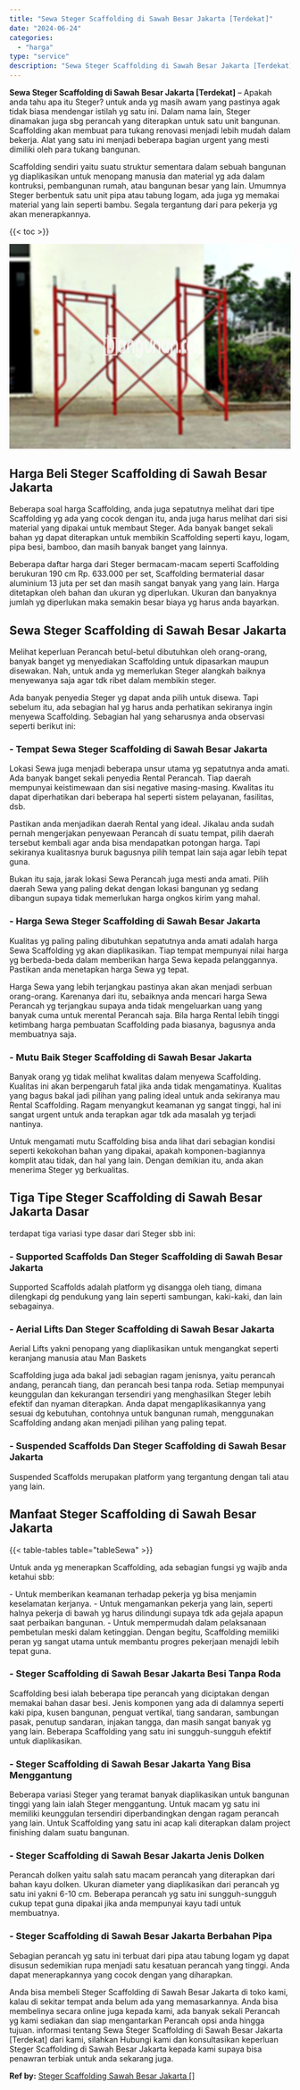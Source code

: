 ```yaml
---
title: "Sewa Steger Scaffolding di Sawah Besar Jakarta [Terdekat]"
date: "2024-06-24"
categories: 
  - "harga"
type: "service"
description: "Sewa Steger Scaffolding di Sawah Besar Jakarta [Terdekat]. Anda bisa membeli Steger Scaffolding di Sawah Besar Jakarta di toko kami, kalau di sekitar tempat..."
---
```


**Sewa Steger Scaffolding di Sawah Besar Jakarta \[Terdekat\]** – Apakah anda tahu apa itu Steger? untuk anda yg masih awam yang pastinya agak tidak biasa mendengar istilah yg satu ini. Dalam nama lain, Steger dinamakan juga sbg perancah yang diterapkan untuk satu unit bangunan. Scaffolding akan membuat para tukang renovasi menjadi lebih mudah dalam bekerja. Alat yang satu ini menjadi beberapa bagian urgent yang mesti dimiliki oleh para tukang bangunan.

Scaffolding sendiri yaitu suatu struktur sementara dalam sebuah bangunan yg diaplikasikan untuk menopang manusia dan material yg ada dalam kontruksi, pembangunan rumah, atau bangunan besar yang lain. Umumnya Steger berbentuk satu unit pipa atau tabung logam, ada juga yg memakai material yang lain seperti bambu. Segala tergantung dari para pekerja yg akan menerapkannya.

{{< toc >}}

![Sewa Steger Scaffolding di Sawah Besar Jakarta [Terdekat]](/images/sewa-scaffolding-steger-27.png)

## Harga Beli Steger Scaffolding di Sawah Besar Jakarta

Beberapa soal harga Scaffolding, anda juga sepatutnya melihat dari tipe Scaffolding yg ada yang cocok dengan itu, anda juga harus melihat dari sisi material yang dipakai untuk membaut Steger. Ada banyak banget sekali bahan yg dapat diterapkan untuk membikin Scaffolding seperti kayu, logam, pipa besi, bamboo, dan masih banyak banget yang lainnya.

Beberapa daftar harga dari Steger bermacam-macam seperti Scaffolding berukuran 190 cm Rp. 633.000 per set, Scaffolding bermaterial dasar aluminium 13 juta per set dan masih sangat banyak yang yang lain. Harga ditetapkan oleh bahan dan ukuran yg diperlukan. Ukuran dan banyaknya jumlah yg diperlukan maka semakin besar biaya yg harus anda bayarkan.

## Sewa Steger Scaffolding di Sawah Besar Jakarta

Melihat keperluan Perancah betul-betul dibutuhkan oleh orang-orang, banyak banget yg menyediakan Scaffolding untuk dipasarkan maupun disewakan. Nah, untuk anda yg memerlukan Steger alangkah baiknya menyewanya saja agar tdk ribet dalam membikin steger.

Ada banyak penyedia Steger yg dapat anda pilih untuk disewa. Tapi sebelum itu, ada sebagian hal yg harus anda perhatikan sekiranya ingin menyewa Scaffolding. Sebagian hal yang seharusnya anda observasi seperti berikut ini:

### \- Tempat Sewa Steger Scaffolding di Sawah Besar Jakarta

Lokasi Sewa juga menjadi beberapa unsur utama yg sepatutnya anda amati. Ada banyak banget sekali penyedia Rental Perancah. Tiap daerah mempunyai keistimewaan dan sisi negative masing-masing. Kwalitas itu dapat diperhatikan dari beberapa hal seperti sistem pelayanan, fasilitas, dsb.

Pastikan anda menjadikan daerah Rental yang ideal. Jikalau anda sudah pernah mengerjakan penyewaan Perancah di suatu tempat, pilih daerah tersebut kembali agar anda bisa mendapatkan potongan harga. Tapi sekiranya kualitasnya buruk bagusnya pilih tempat lain saja agar lebih tepat guna.

Bukan itu saja, jarak lokasi Sewa Perancah juga mesti anda amati. Pilih daerah Sewa yang paling dekat dengan lokasi bangunan yg sedang dibangun supaya tidak memerlukan harga ongkos kirim yang mahal.

### \- Harga Sewa Steger Scaffolding di Sawah Besar Jakarta

Kualitas yg paling paling dibutuhkan sepatutnya anda amati adalah harga Sewa Scaffolding yg akan diaplikasikan. Tiap tempat mempunyai nilai harga yg berbeda-beda dalam memberikan harga Sewa kepada pelanggannya. Pastikan anda menetapkan harga Sewa yg tepat.

Harga Sewa yang lebih terjangkau pastinya akan akan menjadi serbuan orang-orang. Karenanya dari itu, sebaiknya anda mencari harga Sewa Perancah yg terjangkau supaya anda tidak mengeluarkan uang yang banyak cuma untuk merental Perancah saja. Bila harga Rental lebih tinggi ketimbang harga pembuatan Scaffolding pada biasanya, bagusnya anda membuatnya saja.

### \- Mutu Baik Steger Scaffolding di Sawah Besar Jakarta

Banyak orang yg tidak melihat kwalitas dalam menyewa Scaffolding. Kualitas ini akan berpengaruh fatal jika anda tidak mengamatinya. Kualitas yang bagus bakal jadi pilihan yang paling ideal untuk anda sekiranya mau Rental Scaffolding. Ragam menyangkut keamanan yg sangat tinggi, hal ini sangat urgent untuk anda terapkan agar tdk ada masalah yg terjadi nantinya.

Untuk mengamati mutu Scaffolding bisa anda lihat dari sebagian kondisi seperti kekokohan bahan yang dipakai, apakah komponen-bagiannya komplit atau tidak, dan hal yang lain. Dengan demikian itu, anda akan menerima Steger yg berkualitas.

## Tiga Tipe Steger Scaffolding di Sawah Besar Jakarta Dasar

terdapat tiga variasi type dasar dari Steger sbb ini:

### \- Supported Scaffolds Dan Steger Scaffolding di Sawah Besar Jakarta

Supported Scaffolds adalah platform yg disangga oleh tiang, dimana dilengkapi dg pendukung yang lain seperti sambungan, kaki-kaki, dan lain sebagainya.

### \- Aerial Lifts Dan Steger Scaffolding di Sawah Besar Jakarta

Aerial Lifts yakni penopang yang diaplikasikan untuk mengangkat seperti keranjang manusia atau Man Baskets

Scaffolding juga ada bakal jadi sebagian ragam jenisnya, yaitu perancah andang, perancah tiang, dan perancah besi tanpa roda. Setiap mempunyai keunggulan dan kekurangan tersendiri yang menghasilkan Steger lebih efektif dan nyaman diterapkan. Anda dapat mengaplikasikannya yang sesuai dg kebutuhan, contohnya untuk bangunan rumah, menggunakan Scaffolding andang akan menjadi pilihan yang paling tepat.

### \- Suspended Scaffolds Dan Steger Scaffolding di Sawah Besar Jakarta

Suspended Scaffolds merupakan platform yang tergantung dengan tali atau yang lain.

## Manfaat Steger Scaffolding di Sawah Besar Jakarta

{{< table-tables table="tableSewa" >}}

Untuk anda yg menerapkan Scaffolding, ada sebagian fungsi yg wajib anda ketahui sbb:

\- Untuk memberikan keamanan terhadap pekerja yg bisa menjamin keselamatan kerjanya. - Untuk mengamankan pekerja yang lain, seperti halnya pekerja di bawah yg harus dilindungi supaya tdk ada gejala apapun saat perbaikan bangunan. - Untuk mempermudah dalam pelaksanaan pembetulan meski dalam ketinggian. Dengan begitu, Scaffolding memiliki peran yg sangat utama untuk membantu progres pekerjaan menajdi lebih tepat guna.

### \- Steger Scaffolding di Sawah Besar Jakarta Besi Tanpa Roda

Scaffolding besi ialah beberapa tipe perancah yang diciptakan dengan memakai bahan dasar besi. Jenis komponen yang ada di dalamnya seperti kaki pipa, kusen bangunan, penguat vertikal, tiang sandaran, sambungan pasak, penutup sandaran, injakan tangga, dan masih sangat banyak yg yang lain. Beberapa Scaffolding yang satu ini sungguh-sungguh efektif untuk diaplikasikan.

### \- Steger Scaffolding di Sawah Besar Jakarta Yang Bisa Menggantung

Beberapa variasi Steger yang teramat banyak diaplikasikan untuk bangunan tinggi yang lain ialah Steger menggantung. Untuk macam yg satu ini memiliki keunggulan tersendiri diperbandingkan dengan ragam perancah yang lain. Untuk Scaffolding yang satu ini acap kali diterapkan dalam project finishing dalam suatu bangunan.

### \- Steger Scaffolding di Sawah Besar Jakarta Jenis Dolken

Perancah dolken yaitu salah satu macam perancah yang diterapkan dari bahan kayu dolken. Ukuran diameter yang diaplikasikan dari perancah yg satu ini yakni 6-10 cm. Beberapa perancah yg satu ini sungguh-sungguh cukup tepat guna dipakai jika anda mempunyai kayu tadi untuk membuatnya.

### \- Steger Scaffolding di Sawah Besar Jakarta Berbahan Pipa

Sebagian perancah yg satu ini terbuat dari pipa atau tabung logam yg dapat disusun sedemikian rupa menjadi satu kesatuan perancah yang tinggi. Anda dapat menerapkannya yang cocok dengan yang diharapkan.

Anda bisa membeli Steger Scaffolding di Sawah Besar Jakarta di toko kami, kalau di sekitar tempat anda belum ada yang memasarkannya. Anda bisa membelinya secara online juga kepada kami, ada banyak sekali Perancah yg kami sediakan dan siap mengantarkan Perancah opsi anda hingga tujuan. informasi tentang Sewa Steger Scaffolding di Sawah Besar Jakarta \[Terdekat\] dari kami, silahkan Hubungi kami dan konsultasikan keperluan Steger Scaffolding di Sawah Besar Jakarta kepada kami supaya bisa penawran terbiak untuk anda sekarang juga.

**Ref by:** [Steger Scaffolding Sawah Besar Jakarta []](https://id.wikipedia.org/wiki/Steger)
